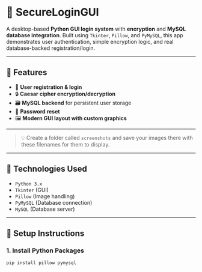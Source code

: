 # 🔐 SecureLoginGUI

A desktop-based **Python GUI login system** with **encryption** and **MySQL database integration**. Built using `Tkinter`, `Pillow`, and `PyMySQL`, this app demonstrates user authentication, simple encryption logic, and real database-backed registration/login.

---

## 🚀 Features

- 🧾 **User registration & login**
- 🔒 **Caesar cipher encryption/decryption**
- 🗃️ **MySQL backend** for persistent user storage
- 🧠 **Password reset**
- 🖼️ **Modern GUI layout with custom graphics**

---

> 💡 Create a folder called `screenshots` and save your images there with these filenames for them to display.

---

## 🧰 Technologies Used

- `Python 3.x`
- `Tkinter` (GUI)
- `Pillow` (Image handling)
- `PyMySQL` (Database connection)
- `MySQL` (Database server)

---

## 🧪 Setup Instructions

### 1. Install Python Packages

```bash
pip install pillow pymysql
